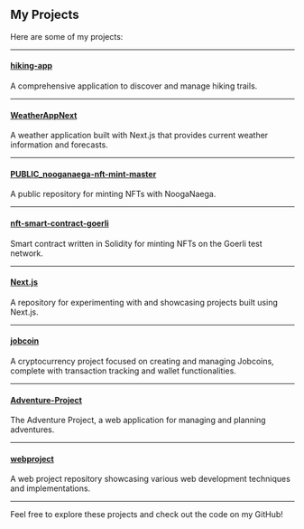 ## My Projects

Here are some of my projects:

---

#### [hiking-app](https://github.com/jinpark1/hiking-app?tab=readme-ov-file)
A comprehensive application to discover and manage hiking trails.

---

#### [WeatherAppNext](https://github.com/jinpark1/WeatherAppNext)
A weather application built with Next.js that provides current weather information and forecasts.

---

#### [PUBLIC_nooganaega-nft-mint-master](https://github.com/jinpark1/PUBLIC_nooganaega-nft-mint-master)
A public repository for minting NFTs with NoogaNaega.

---

#### [nft-smart-contract-goerli](https://github.com/jinpark1/nft-smart-contract-goerli)
Smart contract written in Solidity for minting NFTs on the Goerli test network.

---

#### [Next.js](https://github.com/jinpark1/Next.js)
A repository for experimenting with and showcasing projects built using Next.js.

---

#### [jobcoin](https://github.com/jinpark1/jobcoin)
A cryptocurrency project focused on creating and managing Jobcoins, complete with transaction tracking and wallet functionalities.

---

#### [Adventure-Project](https://github.com/jinpark1/Adventure-Project)
The Adventure Project, a web application for managing and planning adventures.

---

#### [webproject](https://github.com/jinpark1/webproject?tab=readme-ov-file)
A web project repository showcasing various web development techniques and implementations.

---

Feel free to explore these projects and check out the code on my GitHub!
